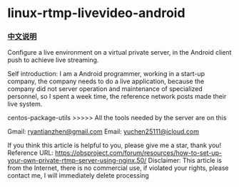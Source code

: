 # linux-rtmp-livevideo-android

### [中文说明](https://github.com/yuchen931201/linux-rtmp-livevideo-android/blob/master/README_CH.md)
Configure a live environment on a virtual private server, in the Android client push to achieve live streaming.

Self introduction:
I am a Android programmer, working in a start-up company, the company needs to do a live application, because the company did not server operation and maintenance of specialized personnel, so I spent a week time, the reference network posts made their live system.



centos-package-utils >>>>> All the tools needed by the server are on this
 

Gmail: ryantianzhen@gmail.com
Email: yuchen25111@icloud.com

If you think this article is helpful to you, please give me a star, thank you!
Reference URL: https://obsproject.com/forum/resources/how-to-set-up-your-own-private-rtmp-server-using-nginx.50/
Disclaimer: This article is from the Internet, there is no commercial use, if violated your rights, please contact me, I will immediately delete processing

